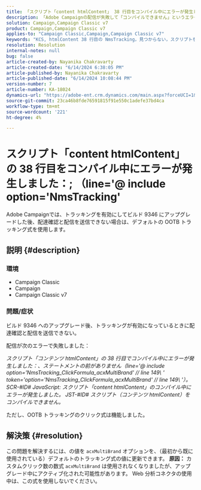 ```yaml
---
title: 「スクリプト「content htmlContent」 38 行目をコンパイル中にエラーが発生しました：; （line='@ include option='NmsTracking'」
description: 「Adobe Campaignの配信が失敗して「コンパイルできません」というエラーが発生する問題を修正する方法を説明します。 デフォルトのトラッキング式を使用します。」
solution: Campaign,Campaign Classic v7
product: Campaign,Campaign Classic v7
applies-to: "Campaign Classic,Campaign,Campaign Classic v7"
keywords: "KCS, htmlContent 38 行目の NmsTracking，見つからない，スクリプトをコンパイル，キャンペーン，Campaign Classic"
resolution: Resolution
internal-notes: null
bug: false
article-created-by: Nayanika Chakravarty
article-created-date: "6/14/2024 6:38:05 PM"
article-published-by: Nayanika Chakravarty
article-published-date: "6/14/2024 10:08:44 PM"
version-number: 7
article-number: KA-18024
dynamics-url: "https://adobe-ent.crm.dynamics.com/main.aspx?forceUCI=1&pagetype=entityrecord&etn=knowledgearticle&id=1f3d2f38-7d2a-ef11-840b-6045bd006704"
source-git-commit: 23ca46b8fde76591815f91e550c1adefe37bd4ca
workflow-type: tm+mt
source-wordcount: '221'
ht-degree: 4%

---
```


# スクリプト「content htmlContent」の 38 行目をコンパイル中にエラーが発生しました：; （line=&#39;@ include option=&#39;NmsTracking&#39;


Adobe Campaignでは、トラッキングを有効にしてビルド 9346 にアップグレードした後、配達確認と配信を送信できない場合は、デフォルトの OOTB トラッキング式を使用します。

## 説明 {#description}


### <b>環境</b>

- Campaign Classic
- Campaign
- Campaign Classic v7




### <b>問題/症状</b>

ビルド 9346 へのアップグレード後、トラッキングが有効になっているときに配達確認と配信を送信できない。

配信が次のエラーで失敗しました：

*スクリプト「コンテンツ htmlContent」の 38 行目でコンパイル中にエラーが発生しました：、ステートメントの前がありません（line=&#39;@ include option=&#39;NmsTracking_ClickFormula_acxMultiBrand&#39; // line 149\ &#39; token=&#39;option=&#39;NmsTracking_ClickFormula_acxMultiBrand&#39; // line 149\ &#39;）。 SCR-#ID# JavaScript: スクリプト「content htmlContent」のコンパイル中にエラーが発生しました。 JST-#ID# スクリプト（コンテンツ htmlContent）をコンパイルできません。*

ただし、OOTB トラッキングのクリック式は機能しました。


## 解決策 {#resolution}


この問題を解決するには、の値を `acxMultiBrand` オプションを、（最初から既に使用されている）デフォルトのトラッキング式の値に更新できます。
<b>原因：</b>
カスタムクリック数の数式 `acxMultiBrand` は使用されなくなりましたが、アップグレード中にアクティブ化された可能性があります。 Web 分析コネクタの使用中は、この式を使用しないでください。






